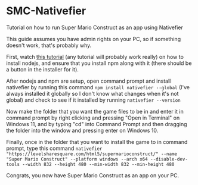 # SMC-Nativefier
Tutorial on how to run Super Mario Construct as an app using Nativefier

This guide assumes you have admin rights on your PC, so if something doesn't work, that's probably why.

First, watch [this tutorial](https://www.youtube.com/watch?v=_Ob56Twu7DM) (any tutorial will probably work really) on how to install nodejs, and ensure that you install npm along with it (there should be a button in the installer for it).

After nodejs and npm are setup, open command prompt and install nativefier by running this command ```npm install nativefier --global``` (I've always installed it globally so I don't know what changes when it's not global) and check to see if it installed by running ```nativefier --version```

Now make the folder that you want the game files to be in and enter it in command prompt by right clicking and pressing "Open in Terminal" on Windows 11, and by typing "cd" into Command Prompt and then dragging the folder into the window and pressing enter on Windows 10.

Finally, once in the folder that you want to install the game to in command prompt, type this command ```nativefier "https://levelsharesquare.com/html5/supermarioconstruct/" --name "Super Mario Construct" --platform windows --arch x64 --disable-dev-tools --width 832 --height 480 --min-width 832 --min-height 480```

Congrats, you now have Super Mario Construct as an app on your PC.
